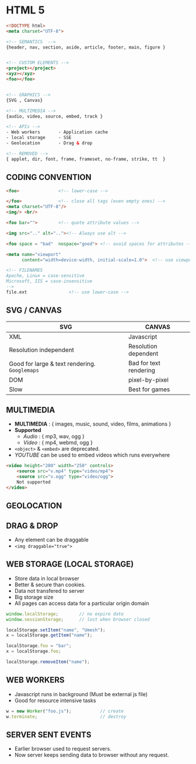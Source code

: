 # HTML 5

```html
<!DOCTYPE html>
<meta charset="UTF-8">

<!-- SEMANTICS  -->
{header, nav, section, aside, article, footer, main, figure }


<!-- CUSTOM ELEMENTS -->
<project></project>
<xyz></xyz>
<foo></foo>


<!-- GRAPHICS -->
{SVG , Canvas}

<!-- MULTIMEDIA -->
{audio, video, source, embed, track }

<!-- APIs -->
- Web workers       - Application cache
- local storage     - SSE
- Geolocation       - Drag & drop

<!-- REMOVED -->
{ applet, dir, font, frame, frameset, no-frame, strike, tt  }


```

## CODING CONVENTION

```html
<foo>               <!-- lower-case -->

</foo>              <!-- close all tags (even empty ones) -->
<meta charset="UTF-8"/>
<img/> <br/>

<foo bar="">        <!-- quote attribute values -->

<img src=".." alt=".."><!-- Always use alt -->

<foo space = "bad"  nospace="good"> <!-- avoid spaces for attributes -->

<meta name="viewport" 
      content="width=device-width, initial-scale=1.0">  <!-- use viewport to set defaults -->

<!-- FILENAMES 
Apache, Linux = case-sensitive
Microsoft, IIS = case-insensitive
-->
file.ext                <!-- use lower-case -->

```

## SVG / CANVAS

|SVG|CANVAS|
|-|-|
|XML|Javascript|
|Resolution independent|Resolution dependent|
|Good for large & text rendering. `Googlemaps`|Bad for text rendering|
|DOM|pixel-by-pixel|
|Slow|Best for games|

## MULTIMEDIA

- **MULTIMEDIA** : { images, music, sound, video, films, animations }
- **Supported**
    - *Audio* : { mp3, wav, ogg }
    - *Video* : { mp4, webmd, ogg }
- `<object>` & `<embed>` are deprecated.
- *YOUTUBE* can be used to embed videos which runs everywhere

```html
<video height="200" width="250" controls>
    <source src="v.mp4" type="video/mp4">
    <source src="v.ogg" type="video/ogg">
    Not supported
</video>
```

## GEOLOCATION

## DRAG & DROP

- Any element can be draggable
- `<img draggable="true">`

## WEB STORAGE (LOCAL STORAGE)

- Store data in local browser
- Better & secure than cookies.
- Data not transfered to server
- Big storage size
- All pages can access data for a particular origin domain

```js
window.localStorage;        // no expire date
window.sessionStorage;      // lost when browser closed

localStorage.setItem("name", "Umesh");
x = localStorage.getItem("name");

localStorage.foo = "bar";
x = localStorage.foo;

localStorage.removeItem("name");
```

## WEB WORKERS

- Javascript runs in background (Must be external js file)
- Good for resource intensive tasks

```js
w = new Worker("foo.js");           // create
w.terminate;                        // destroy
```

## SERVER SENT EVENTS

- Earlier browser used to request servers.
- Now server keeps sending data to browser without any request.













